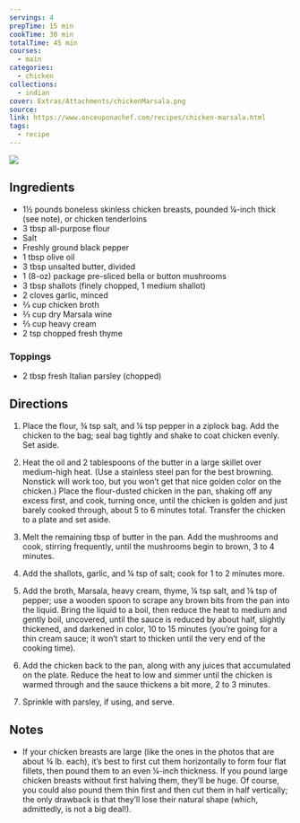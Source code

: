 ```yaml
---
servings: 4
prepTime: 15 min
cookTime: 30 min
totalTime: 45 min
courses:
  - main
categories:
  - chicken
collections:
  - indian
cover: Extras/Attachments/chickenMarsala.png
source:
link: https://www.onceuponachef.com/recipes/chicken-marsala.html
tags:
  - recipe
---
```


![](Extras/Attachments/chickenMarsala.png)


## Ingredients

- 1½ pounds boneless skinless chicken breasts, pounded ¼-inch thick (see note), or chicken tenderloins
- 3 tbsp all-purpose flour
- Salt
- Freshly ground black pepper
- 1 tbsp olive oil
- 3 tbsp unsalted butter, divided
- 1 (8-oz) package pre-sliced bella or button mushrooms
- 3 tbsp shallots (finely chopped, 1 medium shallot)
- 2 cloves garlic, minced
- ⅔ cup chicken broth
- ⅔ cup dry Marsala wine
- ⅔ cup heavy cream
- 2 tsp chopped fresh thyme

### Toppings

- 2 tbsp fresh Italian parsley (chopped)


## Directions

1. Place the flour, ¾ tsp salt, and ¼ tsp pepper in a ziplock bag. Add the chicken to the bag; seal bag tightly and shake to coat chicken evenly. Set aside.

2. Heat the oil and 2 tablespoons of the butter in a large skillet over medium-high heat. (Use a stainless steel pan for the best browning. Nonstick will work too, but you won’t get that nice golden color on the chicken.) Place the flour-dusted chicken in the pan, shaking off any excess first, and cook, turning once, until the chicken is golden and just barely cooked through, about 5 to 6 minutes total. Transfer the chicken to a plate and set aside.

3. Melt the remaining tbsp of butter in the pan. Add the mushrooms and cook, stirring frequently, until the mushrooms begin to brown, 3 to 4 minutes.

4. Add the shallots, garlic, and ¼ tsp of salt; cook for 1 to 2 minutes more.

5. Add the broth, Marsala, heavy cream, thyme, ¼ tsp salt, and ⅛ tsp of pepper; use a wooden spoon to scrape any brown bits from the pan into the liquid. Bring the liquid to a boil, then reduce the heat to medium and gently boil, uncovered, until the sauce is reduced by about half, slightly thickened, and darkened in color, 10 to 15 minutes (you’re going for a thin cream sauce; it won’t start to thicken until the very end of the cooking time).

6. Add the chicken back to the pan, along with any juices that accumulated on the plate. Reduce the heat to low and simmer until the chicken is warmed through and the sauce thickens a bit more, 2 to 3 minutes.

7. Sprinkle with parsley, if using, and serve.


## Notes

 - If your chicken breasts are large (like the ones in the photos that are about ¾ lb. each), it’s best to first cut them horizontally to form four flat fillets, then pound them to an even ¼-inch thickness. If you pound large chicken breasts without first halving them, they’ll be huge. Of course, you could also pound them thin first and then cut them in half vertically; the only drawback is that they’ll lose their natural shape (which, admittedly, is not a big deal!).